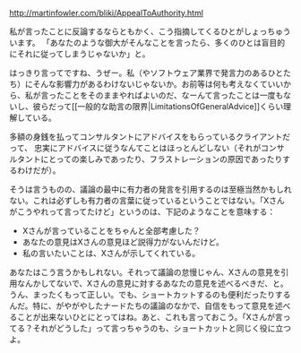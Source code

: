 http://martinfowler.com/bliki/AppealToAuthority.html

私が言ったことに反論するならともかく、こう指摘してくるひとがしょっちゅういます。
「あなたのような御大がそんなことを言ったら、多くのひとは盲目的にそれに従ってしまうじゃないか」と。

はっきり言ってですね、うぜー。私（やソフトウェア業界で発言力のあるひとたち）にそんな影響力があるわけないじゃないか。お前等は何も考えなくていいから、私が言ったことをそのままやればよいのだ、なーんて言ったことは一度もないし、彼らだって[[一般的な助言の限界|LimitationsOfGeneralAdvice]]くらい理解している。

多額の身銭を払ってコンサルタントにアドバイスをもらっているクライアントだって、
忠実にアドバイスに従うなんてことはほっとんどしない（それがコンサルタントにとっての楽しみであったり、フラストレーションの原因であったりするわけだが）。

そうは言うものの、議論の最中に有力者の発言を引用するのは至極当然かもしれない。これは必ずしも有力者の言葉に従っているということではない。「Xさんがこうやれって言ってたけど」というのは、下記のようなことを意味する：

* Xさんが言っていることをちゃんと全部考慮した？
* あなたの意見はXさんの意見ほど説得力がないんだけど。
* 私の言いたいことは、Xさんが示してくれている。

あなたはこう言うかもしれない。それって議論の怠慢じゃん、Xさんの意見を引用なんかしてないで、Xさんの意見に対するあなたの意見を述べるべきだ、と。うん、まったくもって正しい。でも、ショートカットするのも便利だったりするんだ。特に、がやがやしたナードたちの議論のなかで、自信をもって意見を述べることが出来ないひとにとってはね。あと、これも言っておこう。「Xさんが言ってる？それがどうした」って言っちゃうのも、ショートカットと同じく役に立つよ。